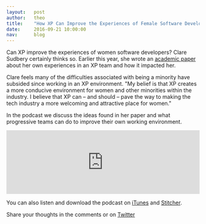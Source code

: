 ```yaml
---
layout:   post
author:   theo
title:    "How XP Can Improve the Experiences of Female Software Developers - Cucumber Podcast"
date:     2016-09-21 10:00:00
nav:      blog
---
```


Can XP improve the experiences of women software developers? Clare Sudbery certainly thinks so. Earlier this year, she wrote an [academic paper](http://link.springer.com/chapter/10.1007%2F978-3-319-33515-5_24) about her own experiences in an XP team and how it impacted her.

Clare feels many of the difficulties associated with being a minority have subsided since working in an XP environment. "My belief is that XP creates a more conducive environment for women and other minorities within the industry. I believe that XP can – and should – pave the way to making the tech industry a more welcoming and attractive place for women."

In the podcast we discuss the ideas found in her paper and what progressive teams can do to improve their own working environment.

<iframe width="100%" height="166" scrolling="no" frameborder="no" src="https://w.soundcloud.com/player/?url=https%3A//api.soundcloud.com/tracks/283945604&amp;color=ff5500&amp;auto_play=false&amp;hide_related=false&amp;show_comments=true&amp;show_user=true&amp;show_reposts=false"></iframe>

You can also listen and download the podcast on [iTunes](https://itunes.apple.com/gb/podcast/cucumber-podcast-rss/id1078896635) and [Stitcher](http://www.stitcher.com/s?fid=81999&refid=stpr). 

Share your thoughts in the comments or on [Twitter](https://twitter.com/cucumberbdd)
